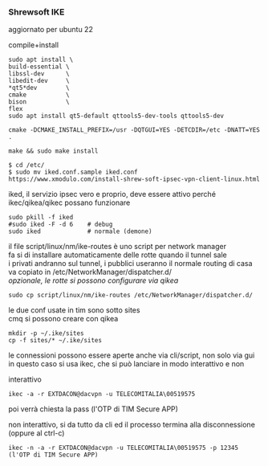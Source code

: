 
### Shrewsoft IKE

aggiornato per ubuntu 22



compile+install
```
sudo apt install \
build-essential \
libssl-dev      \
libedit-dev     \
*qt5*dev        \
cmake           \
bison           \
flex
sudo apt install qt5-default qttools5-dev-tools qttools5-dev

cmake -DCMAKE_INSTALL_PREFIX=/usr -DQTGUI=YES -DETCDIR=/etc -DNATT=YES .

make && sudo make install

$ cd /etc/
$ sudo mv iked.conf.sample iked.conf
https://www.xmodulo.com/install-shrew-soft-ipsec-vpn-client-linux.html

```

iked, il servizio ipsec vero e proprio, deve essere attivo perché ikec/qikea/qikec possano funzionare  

```
sudo pkill -f iked
#sudo iked -F -d 6    # debug
sudo iked	          # normale (demone)

```

il file script/linux/nm/ike-routes è uno script per network manager    
fa si di installare automaticamente delle rotte quando il tunnel sale  
i privati andranno sul tunnel, i pubblici useranno il normale routing di casa  
va copiato in /etc/NetworkManager/dispatcher.d/  
*opzionale, le rotte si possono configurare via qikea*  


```
sudo cp script/linux/nm/ike-routes /etc/NetworkManager/dispatcher.d/
```




le due conf usate in tim sono sotto sites  
cmq si possono creare con qikea

```
mkdir -p ~/.ike/sites
cp -f sites/* ~/.ike/sites
```


le connessioni possono essere aperte anche via cli/script, non solo via gui   
in questo caso si usa ikec, che si può lanciare in modo interattivo e non  

interattivo
```
ikec -a -r EXTDACON@dacvpn -u TELECOMITALIA\00519575
```
poi verrà chiesta la pass (l'OTP di TIM Secure APP)


non interattivo, si da tutto da cli ed il processo termina alla disconnessione (oppure al ctrl-c)    
```
ikec -n -a -r EXTDACON@dacvpn -u TELECOMITALIA\00519575 -p 12345 (l'OTP di TIM Secure APP)
```


